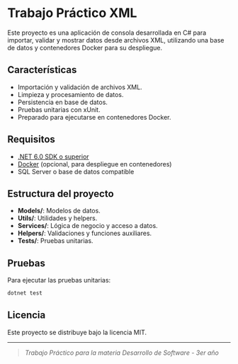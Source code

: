 # Trabajo Práctico XML

Este proyecto es una aplicación de consola desarrollada en C# para importar, validar y mostrar datos desde archivos XML, utilizando una base de datos y contenedores Docker para su despliegue.

## Características

- Importación y validación de archivos XML.
- Limpieza y procesamiento de datos.
- Persistencia en base de datos.
- Pruebas unitarias con xUnit.
- Preparado para ejecutarse en contenedores Docker.

## Requisitos

- [.NET 6.0 SDK o superior](https://dotnet.microsoft.com/download)
- [Docker](https://www.docker.com/) (opcional, para despliegue en contenedores)
- SQL Server o base de datos compatible

## Estructura del proyecto

- **Models/**: Modelos de datos.
- **Utils/**: Utilidades y helpers.
- **Services/**: Lógica de negocio y acceso a datos.
- **Helpers/**: Validaciones y funciones auxiliares.
- **Tests/**: Pruebas unitarias.

## Pruebas

Para ejecutar las pruebas unitarias:

```sh
dotnet test
```


## Licencia

Este proyecto se distribuye bajo la licencia MIT.

---

> _Trabajo Práctico para la materia Desarrollo de Software - 3er año_
